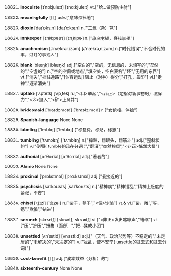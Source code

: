 18821. **inoculate**
[ɪˈnɒkjuleɪt]  [ɪˈnɑ:kjuleɪt]
vt.["给…做预防注射"]  

18822. **meaningfully**
[]  []
adv.["意味深长地"]  

18823. **dioxin**
[daɪˈɒksɪn]  [daɪˈɑ:ksɪn]
n.["二氧（杂）芑"]  

18824. **innkeeper**
[ˈɪnki:pə(r)]  [ˈɪnˌkipɚ]
n.["旅店老板，客栈掌柜"]  

18825. **anachronism**
[əˈnækrənɪzəm]  [əˈnækrəˌnɪzəm]
n.["时代错误","不合时代的事，过时的事或人"]  

18826. **blank**
[blæŋk]  [blæŋk]
adj.["空白的","空的，无信息的，未填写的","茫然的","空虚的"]  n.["空的空间或地点","填空处，空白表格","坯","无用的东西"]  vt.["消失","挡住通路","[体育运动] 阻止（对手）得分","打孔，盖印"]  vi.["走神","逐渐消失"]  

18827. **uptake**
[ˈʌpteɪk]  [ˈʌpˌtek]
n.["<口>举起","<非正>（尤指对新事物的）理解力","<术>摄入","<矿>上风井"]  

18828. **bridesmaid**
[ˈbraɪdzmeɪd]  [ˈbraɪdzˌmed]
n.["女傧相，伴娘"]  

18829. **Spanish-language**
None
None

18830. **labeling**
['leɪblɪŋ]  ['leɪblɪŋ]
["标签费，标贴，标志"]  

18831. **tumbling**
['tʌmblɪŋ]  ['tʌmblɪŋ]
n.["摔跤，翻跟头，翻筋斗"]  adj.["歪斜状的"]  v.["倒塌( tumble的现在分词 )","翻滚","突然摔倒","<非正>恍然大悟"]  

18832. **authorial**
[ɔ:ˈθɔ:riəl]  [ɔːˈθɔːriəl]
adj.["著者的"]  

18833. **Alamo**
None
None

18834. **proximal**
[ˈprɒksɪməl]  [ˈprɑ:ksɪməl]
adj.["最接近的"]  

18835. **psychosis**
[saɪˈkəʊsɪs]  [saɪˈkoʊsɪs]
n.["精神病","精神错乱","精神上极度的紧张，不安"]  

18836. **chisel**
[ˈtʃɪzl]  [ˈtʃɪzəl]
n.["凿子，錾子","<俚>诈骗"]  vt.& vi.["凿，雕","錾，镌","欺骗","钻进"]  

18837. **scrunch**
[skrʌntʃ]  [skrʌntʃ, skrʊntʃ]
vi.["<非正>发出喀嚓声","蜷缩"]  vt.["压","挤压","扭曲（面部）","把…揉成小团"]  

18838. **unsettled**
[ʌnˈsetld]  [ʌnˈsɛtl:d]
adj.["（天气、政治形势等）不稳定的","未定居的","未解决的","未决定的"]  v.["扰乱，使不安宁( unsettle的过去式和过去分词)"]  

18839. **cost-benefit**
[]  []
adj.["成本效益（分析）的"]  

18840. **sixteenth-century**
None
None

